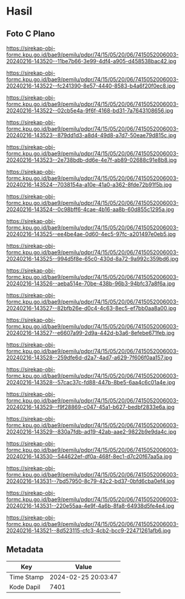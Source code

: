 # Hasil

## Foto C Plano

https://sirekap-obj-formc.kpu.go.id/bae9/pemilu/pdpr/74/15/05/20/06/7415052006003-20240216-143520--11be7b66-3e99-4df4-a905-d458538bac42.jpg

https://sirekap-obj-formc.kpu.go.id/bae9/pemilu/pdpr/74/15/05/20/06/7415052006003-20240216-143522--fc241390-8e57-4440-8583-b4a6f20f0ec8.jpg

https://sirekap-obj-formc.kpu.go.id/bae9/pemilu/pdpr/74/15/05/20/06/7415052006003-20240216-143522--02cb5e4a-9f6f-4168-bd31-7a7643108656.jpg

https://sirekap-obj-formc.kpu.go.id/bae9/pemilu/pdpr/74/15/05/20/06/7415052006003-20240216-143523--879dd1d3-a8d4-49d8-a7d7-50eae79d815c.jpg

https://sirekap-obj-formc.kpu.go.id/bae9/pemilu/pdpr/74/15/05/20/06/7415052006003-20240216-143523--2e738bdb-dd6e-4e7f-ab89-02688c91e8b8.jpg

https://sirekap-obj-formc.kpu.go.id/bae9/pemilu/pdpr/74/15/05/20/06/7415052006003-20240216-143524--7038154a-a10e-41a0-a362-8fde72b91f5b.jpg

https://sirekap-obj-formc.kpu.go.id/bae9/pemilu/pdpr/74/15/05/20/06/7415052006003-20240216-143524--0c98bff6-4cae-4b16-aa8b-60d855c1295a.jpg

https://sirekap-obj-formc.kpu.go.id/bae9/pemilu/pdpr/74/15/05/20/06/7415052006003-20240216-143525--ee4be4ae-0d60-4ec5-97fc-a201497e0eb5.jpg

https://sirekap-obj-formc.kpu.go.id/bae9/pemilu/pdpr/74/15/05/20/06/7415052006003-20240216-143525--994d5f8e-65c0-430d-8a72-9a992c359bd6.jpg

https://sirekap-obj-formc.kpu.go.id/bae9/pemilu/pdpr/74/15/05/20/06/7415052006003-20240216-143526--aeba514e-70be-438b-96b3-94bfc37a8f6a.jpg

https://sirekap-obj-formc.kpu.go.id/bae9/pemilu/pdpr/74/15/05/20/06/7415052006003-20240216-143527--82bfb26e-d0c4-4c63-8ec5-ef7bb0aa8a00.jpg

https://sirekap-obj-formc.kpu.go.id/bae9/pemilu/pdpr/74/15/05/20/06/7415052006003-20240216-143527--e6607a99-2d9a-442d-b3a6-8efebe671feb.jpg

https://sirekap-obj-formc.kpu.go.id/bae9/pemilu/pdpr/74/15/05/20/06/7415052006003-20240216-143528--259dfe6d-d2a7-4ad7-a629-7f606f0aa157.jpg

https://sirekap-obj-formc.kpu.go.id/bae9/pemilu/pdpr/74/15/05/20/06/7415052006003-20240216-143528--57cac37c-fd88-447b-8be5-6aa4c6c01a4e.jpg

https://sirekap-obj-formc.kpu.go.id/bae9/pemilu/pdpr/74/15/05/20/06/7415052006003-20240216-143529--f9f28869-c047-45a1-b627-bedbf2833e6a.jpg

https://sirekap-obj-formc.kpu.go.id/bae9/pemilu/pdpr/74/15/05/20/06/7415052006003-20240216-143529--830a7fdb-ad19-42ab-aae2-9822b9e9da4c.jpg

https://sirekap-obj-formc.kpu.go.id/bae9/pemilu/pdpr/74/15/05/20/06/7415052006003-20240216-143530--544622ef-df0a-468f-8ec1-d7c20f67aa5a.jpg

https://sirekap-obj-formc.kpu.go.id/bae9/pemilu/pdpr/74/15/05/20/06/7415052006003-20240216-143531--7bd57950-8c79-42c2-bd37-0bfd6cba0ef4.jpg

https://sirekap-obj-formc.kpu.go.id/bae9/pemilu/pdpr/74/15/05/20/06/7415052006003-20240216-143531--220e55aa-4e9f-4a6b-8fa8-64938d5fe4e4.jpg

https://sirekap-obj-formc.kpu.go.id/bae9/pemilu/pdpr/74/15/05/20/06/7415052006003-20240216-143521--8d523115-cfc3-4cb2-bcc9-22471261afb6.jpg


## Metadata

| Key        | Value               |
| ---------- | ------------------- |
| Time Stamp | 2024-02-25 20:03:47 |
| Kode Dapil | 7401                |



